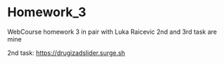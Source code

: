 # Homework_3
WebCourse homework 3 
in pair with Luka Raicevic
2nd and 3rd task are mine

2nd task:
https://drugizadslider.surge.sh
